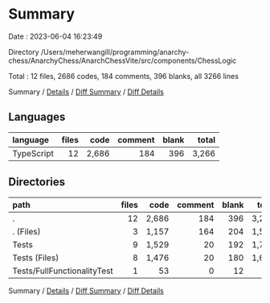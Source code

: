 # Summary

Date : 2023-06-04 16:23:49

Directory /Users/meherwangill/programming/anarchy-chess/AnarchyChess/AnarchChessVite/src/components/ChessLogic

Total : 12 files,  2686 codes, 184 comments, 396 blanks, all 3266 lines

Summary / [Details](details.md) / [Diff Summary](diff.md) / [Diff Details](diff-details.md)

## Languages
| language | files | code | comment | blank | total |
| :--- | ---: | ---: | ---: | ---: | ---: |
| TypeScript | 12 | 2,686 | 184 | 396 | 3,266 |

## Directories
| path | files | code | comment | blank | total |
| :--- | ---: | ---: | ---: | ---: | ---: |
| . | 12 | 2,686 | 184 | 396 | 3,266 |
| . (Files) | 3 | 1,157 | 164 | 204 | 1,525 |
| Tests | 9 | 1,529 | 20 | 192 | 1,741 |
| Tests (Files) | 8 | 1,476 | 20 | 180 | 1,676 |
| Tests/FullFunctionalityTest | 1 | 53 | 0 | 12 | 65 |

Summary / [Details](details.md) / [Diff Summary](diff.md) / [Diff Details](diff-details.md)